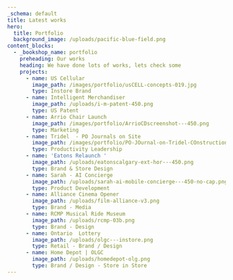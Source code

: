 ```yaml
---
_schema: default
title: Latest works
hero:
  title: Portfolio
  background_image: /uploads/pacific-blue-field.png
content_blocks:
  - _bookshop_name: portfolio
    preheading: Our works
    heading: We have done lots of works, lets check some
    projects:
      - name: US Cellular
        image_path: /images/portfolio/usCELL-concepts-019.jpg
        type: Instore Brand
      - name: Intelligent Merchandiser
        image_path: /uploads/i-m-patent-450.png
        type: US Patent
      - name: Arrio Chair Launch
        image_path: /images/portfolio/ArrioCDscreenshot---450.png
        type: Marketing
      - name: Tridel  - PO Journals on Site
        image_path: /images/portfolio/PO-JOurnal-on-Tridel-COnstruction-Sites.png
        type: Productivity Leadership
      - name: 'Eatons Relaunch '
        image_path: /uploads/eatonscalgary-ext-hor---450.png
        type: Brand & Store Design
      - name: Sarah - AI Concierge
        image_path: /uploads/sarah-ai-mobile-concierge---450-no-cap.png
        type: Product Development
      - name: Alliance Cinema Opener
        image_path: /uploads/film-alliance-v3.png
        type: Brand - Media
      - name: RCMP Musical Ride Museum
        image_path: /uploads/rcmp-03b.png
        type: Brand - Design
      - name: Ontario  Lottery
        image_path: /uploads/olgc---instore.png
        type: Retail - Brand / Design
      - name: Home Depot | OLGC
        image_path: /uploads/homedepot-olg.png
        type: Brand / Design - Store in Store
---
```


